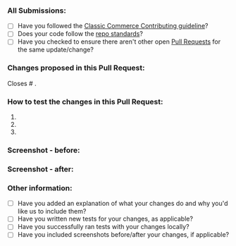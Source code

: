 ### All Submissions:

* [ ] Have you followed the [Classic Commerce Contributing guideline](https://github.com/ClassicPress-plugins/classic-commerce/blob/master/.github/CONTRIBUTING.md)?
* [ ] Does your code follow the [repo standards](https://make.wordpress.org/core/handbook/best-practices/coding-standards/)?
* [ ] Have you checked to ensure there aren't other open [Pull Requests](../../pulls) for the same update/change?

<!-- Mark completed items with an [x] -->

<!-- You can erase any parts of this template not applicable to your Pull Request. -->

### Changes proposed in this Pull Request:

<!-- Describe the changes made to this Pull Request, and the reason for such changes. -->

Closes # .

### How to test the changes in this Pull Request:

1.
2.
3.

### Screenshot - before:

<!-- Upload a screenshot(s) of the relevant section(s) of the UI before your changes. -->

### Screenshot - after:

<!-- Upload a screenshot(s) of the relevant section(s) of the UI after your changes. -->

### Other information:

* [ ] Have you added an explanation of what your changes do and why you'd like us to include them?
* [ ] Have you written new tests for your changes, as applicable?
* [ ] Have you successfully ran tests with your changes locally?
* [ ] Have you included screenshots before/after your changes, if applicable?

<!-- Mark completed items with an [x] -->

